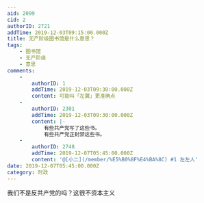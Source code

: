 ```yaml
---
aid: 2099
cid: 2
authorID: 2721
addTime: 2019-12-03T09:15:00.000Z
title: 无产阶级图书馆是什么意思？
tags:
    - 图书馆
    - 无产阶级
    - 意思
comments:
    -
        authorID: 1
        addTime: 2019-12-03T09:30:00.000Z
        content: 可能叫「左翼」更准确点
    -
        authorID: 2301
        addTime: 2019-12-03T09:30:00.000Z
        content: |-
            有些共产党写了这些书。  
            有些共产党正封禁这些书。
    -
        authorID: 2748
        addTime: 2019-12-07T05:45:00.000Z
        content: '@[小二](/member/%E5%B0%8F%E4%BA%8C) #1 左左人'
date: 2019-12-07T05:45:00.000Z
category: 时政
---
```


我们不是反共产党的吗？这很不资本主义

